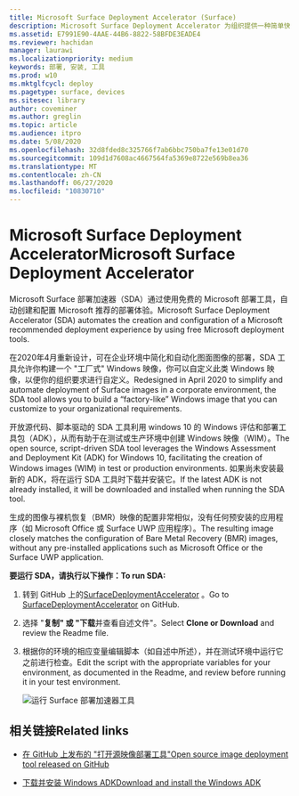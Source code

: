 ```yaml
---
title: Microsoft Surface Deployment Accelerator (Surface)
description: Microsoft Surface Deployment Accelerator 为组织提供一种简单快速的部署机制，以用于重置 Surface 设备的映像。
ms.assetid: E7991E90-4AAE-44B6-8822-58BFDE3EADE4
ms.reviewer: hachidan
manager: laurawi
ms.localizationpriority: medium
keywords: 部署, 安装, 工具
ms.prod: w10
ms.mktglfcycl: deploy
ms.pagetype: surface, devices
ms.sitesec: library
author: coveminer
ms.author: greglin
ms.topic: article
ms.audience: itpro
ms.date: 5/08/2020
ms.openlocfilehash: 32d8fded8c325766f7ab6bbc750ba7fe13e01d70
ms.sourcegitcommit: 109d1d7608ac4667564fa5369e8722e569b8ea36
ms.translationtype: MT
ms.contentlocale: zh-CN
ms.lasthandoff: 06/27/2020
ms.locfileid: "10830710"
---
```

# <span data-ttu-id="4ecb8-104">Microsoft Surface Deployment Accelerator</span><span class="sxs-lookup"><span data-stu-id="4ecb8-104">Microsoft Surface Deployment Accelerator</span></span>

<span data-ttu-id="4ecb8-105">Microsoft Surface 部署加速器（SDA）通过使用免费的 Microsoft 部署工具，自动创建和配置 Microsoft 推荐的部署体验。</span><span class="sxs-lookup"><span data-stu-id="4ecb8-105">Microsoft Surface Deployment Accelerator (SDA) automates the creation and configuration of a Microsoft recommended deployment experience by using free Microsoft deployment tools.</span></span>

<span data-ttu-id="4ecb8-106">在2020年4月重新设计，可在企业环境中简化和自动化图面图像的部署，SDA 工具允许你构建一个 "工厂式" Windows 映像，你可以自定义此类 Windows 映像，以便你的组织要求进行自定义。</span><span class="sxs-lookup"><span data-stu-id="4ecb8-106">Redesigned in April 2020 to simplify and automate deployment of Surface images in a corporate environment, the SDA tool allows you to build a “factory-like” Windows image that you can customize to your organizational requirements.</span></span>

<span data-ttu-id="4ecb8-107">开放源代码、脚本驱动的 SDA 工具利用 windows 10 的 Windows 评估和部署工具包（ADK），从而有助于在测试或生产环境中创建 Windows 映像（WIM）。</span><span class="sxs-lookup"><span data-stu-id="4ecb8-107">The open source, script-driven SDA tool leverages the Windows Assessment and Deployment Kit (ADK) for Windows 10, facilitating the creation of Windows images (WIM) in test or production environments.</span></span> <span data-ttu-id="4ecb8-108">如果尚未安装最新的 ADK，将在运行 SDA 工具时下载并安装它。</span><span class="sxs-lookup"><span data-stu-id="4ecb8-108">If the latest ADK is not already installed, it will be downloaded and installed when running the SDA tool.</span></span>

<span data-ttu-id="4ecb8-109">生成的图像与裸机恢复（BMR）映像的配置非常相似，没有任何预安装的应用程序（如 Microsoft Office 或 Surface UWP 应用程序）。</span><span class="sxs-lookup"><span data-stu-id="4ecb8-109">The resulting image closely matches the configuration of Bare Metal Recovery (BMR) images, without any pre-installed applications such as Microsoft Office or the Surface UWP application.</span></span>

**<span data-ttu-id="4ecb8-110">要运行 SDA，请执行以下操作：</span><span class="sxs-lookup"><span data-stu-id="4ecb8-110">To run SDA:</span></span>**

1. <span data-ttu-id="4ecb8-111">转到 GitHub 上的[SurfaceDeploymentAccelerator](https://github.com/microsoft/SurfaceDeploymentAccelerator) 。</span><span class="sxs-lookup"><span data-stu-id="4ecb8-111">Go to [SurfaceDeploymentAccelerator](https://github.com/microsoft/SurfaceDeploymentAccelerator) on GitHub.</span></span> 
2. <span data-ttu-id="4ecb8-112">选择 "**复制" 或 "下载**并查看自述文件"。</span><span class="sxs-lookup"><span data-stu-id="4ecb8-112">Select **Clone or Download** and review the Readme file.</span></span>
3. <span data-ttu-id="4ecb8-113">根据你的环境的相应变量编辑脚本（如自述中所述），并在测试环境中运行它之前进行检查。</span><span class="sxs-lookup"><span data-stu-id="4ecb8-113">Edit the script with the appropriate variables for your environment, as documented in the Readme, and review before running it in your test environment.</span></span> 

   ![运行 Surface 部署加速器工具](images/surface-deployment-accelerator.png)

## <span data-ttu-id="4ecb8-115">相关链接</span><span class="sxs-lookup"><span data-stu-id="4ecb8-115">Related links</span></span>

 - [<span data-ttu-id="4ecb8-116">在 GitHub 上发布的 "打开源映像部署工具"</span><span class="sxs-lookup"><span data-stu-id="4ecb8-116">Open source image deployment tool released on GitHub</span></span>](https://techcommunity.microsoft.com/t5/surface-it-pro-blog/open-source-image-deployment-tool-released-on-github/ba-p/1314115)

 - [<span data-ttu-id="4ecb8-117">下载并安装 Windows ADK</span><span class="sxs-lookup"><span data-stu-id="4ecb8-117">Download and install the Windows ADK</span></span>](https://docs.microsoft.com/windows-hardware/get-started/adk-install)
